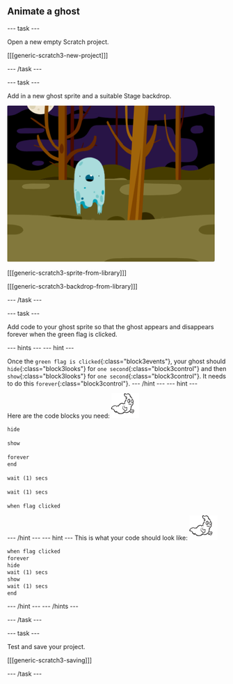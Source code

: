 ## Animate a ghost

--- task ---

Open a new empty Scratch project.

[[[generic-scratch3-new-project]]]

--- /task ---

--- task ---

Add in a new ghost sprite and a suitable Stage backdrop.

![screenshot](images/ghost-ghost.png)

[[[generic-scratch3-sprite-from-library]]]

[[[generic-scratch3-backdrop-from-library]]]

--- /task ---

--- task ---

Add code to your ghost sprite so that the ghost appears and disappears forever when the green flag is clicked.

--- hints ---
--- hint ---

Once the `green flag is clicked`{:class="block3events"}, your ghost should `hide`{:class="block3looks"} for `one second`{:class="block3control"} and then `show`{:class="block3looks"} for `one second`{:class="block3control"}. It needs to do this `forever`{:class="block3control"}.
--- /hint ---
--- hint ---

Here are the code blocks you need:
![ghost-sprite](images/ghost-sprite.png)
```blocks3
hide

show

forever
end

wait (1) secs

wait (1) secs

when flag clicked
```
--- /hint ---
--- hint ---
This is what your code should look like:
![ghost-sprite](images/ghost-sprite.png)
``` blocks
when flag clicked
forever
hide
wait (1) secs
show
wait (1) secs
end
```
--- /hint ---
--- /hints ---

--- /task ---

--- task ---

Test and save your project.

[[[generic-scratch3-saving]]]

--- /task ---
